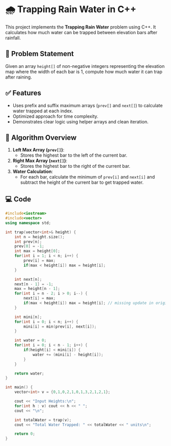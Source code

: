 # 🌧️ Trapping Rain Water in C++

This project implements the **Trapping Rain Water** problem using C++. It calculates how much water can be trapped between elevation bars after rainfall.

## 📘 Problem Statement

Given an array `height[]` of non-negative integers representing the elevation map where the width of each bar is 1, compute how much water it can trap after raining.

## ✅ Features

- Uses prefix and suffix maximum arrays (`prev[]` and `next[]`) to calculate water trapped at each index.
- Optimized approach for time complexity.
- Demonstrates clear logic using helper arrays and clean iteration.

## 🧠 Algorithm Overview

1. **Left Max Array (`prev[]`)**:
   - Stores the highest bar to the left of the current bar.
2. **Right Max Array (`next[]`)**:
   - Stores the highest bar to the right of the current bar.
3. **Water Calculation**:
   - For each bar, calculate the minimum of `prev[i]` and `next[i]` and subtract the height of the current bar to get trapped water.

## 💻 Code

```cpp
#include<iostream>
#include<vector>
using namespace std;

int trap(vector<int>& height) {
    int n = height.size();
    int prev[n];
    prev[0] = -1;
    int max = height[0];
    for(int i = 1; i < n; i++) {
        prev[i] = max;
        if(max < height[i]) max = height[i];
    }

    int next[n];
    next[n - 1] = -1;
    max = height[n - 1];
    for(int i = n - 2; i > 0; i--) {
        next[i] = max;
        if(max < height[i]) max = height[i]; // missing update in original code
    }

    int mini[n];
    for(int i = 0; i < n; i++) {
        mini[i] = min(prev[i], next[i]);
    }

    int water = 0;
    for(int i = 0; i < n - 1; i++) {
        if(height[i] < mini[i]) {
            water += (mini[i] - height[i]);
        }
    }

    return water;
}

int main() {
    vector<int> v = {0,1,0,2,1,0,1,3,2,1,2,1};

    cout << "Input Heights:\n";
    for(int h : v) cout << h << " ";
    cout << "\n";

    int totalWater = trap(v);
    cout << "Total Water Trapped: " << totalWater << " units\n";

    return 0;
}
